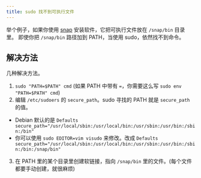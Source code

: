 ```yaml
---
title: sudo 找不到可执行文件
---
```



举个例子，如果你使用 [snap](https://snapcraft.io/) 安装软件，它把可执行文件放在 `/snap/bin` 目录里。
即使你把 `/snap/bin` 路径加到 PATH，当使用 sudo，依然找不到命令。

## 解决方法

几种解决方法。

1. `sudo "PATH=$PATH" cmd` (如果 PATH 中带有 `=`，你需要这么写 `sudo env "PATH=$PATH" cmd`)
2. 编辑 `/etc/sudoers` 的 `secure_path`。sudo 寻找的 PATH 就是 `secure_path` 的值。
  - Debian 默认的是 `Defaults  secure_path="/usr/local/sbin:/usr/local/bin:/usr/sbin:/usr/bin:/sbin:/bin"`
  - 你可以使用 `sudo EDITOR=vim visudo` 来修改。改成 `Defaults secure_path="/usr/local/sbin:/usr/local/bin:/usr/sbin:/usr/bin:/sbin:/bin:/snap/bin"`
3. 在 PATH 里的某个目录里创建软链接，指向 `/snap/bin` 里的文件。(每个文件都要手动创建，就很麻烦)
